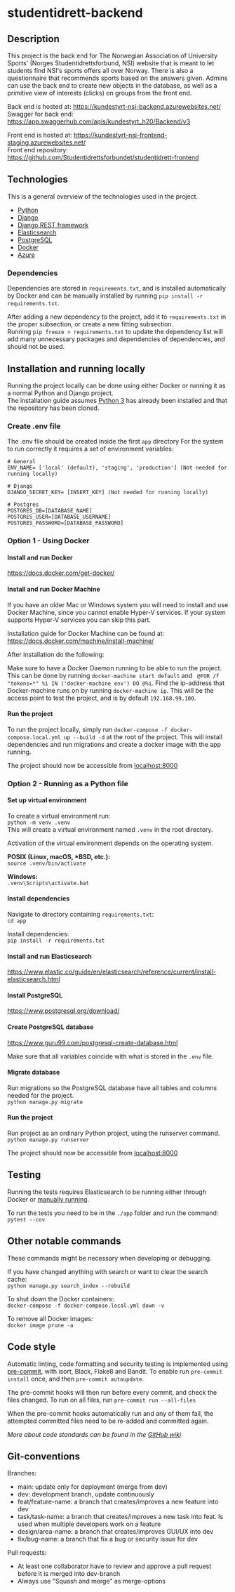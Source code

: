 # studentidrett-backend

## Description
This project is the back end for The Norwegian Association of University Sports' (Norges Studentidrettsforbund, NSI) website
that is meant to let students find NSI's sports offers all over Norway. There is also a questionnaire that recommends
sports based on the answers given. Admins can use the back end to create new objects in the database, as well as a
primitive view of interests (clicks) on groups from the front end.

Back end is hosted at: https://kundestyrt-nsi-backend.azurewebsites.net/ \
Swagger for back end: https://app.swaggerhub.com/apis/kundestyrt_h20/Backend/v3

Front end is hosted at: https://kundestyrt-nsi-frontend-staging.azurewebsites.net/ \
Front end repository: https://github.com/Studentidrettsforbundet/studentidrett-frontend


## Technologies
This is a general overview of the technologies used in the project.
* [Python](https://www.python.org/)
* [Django](https://www.djangoproject.com/)
* [Django REST framework](https://www.django-rest-framework.org/)
* [Elasticsearch](https://www.elastic.co/elasticsearch/)
* [PostgreSQL](https://www.postgresql.org/)
* [Docker](https://www.docker.com/)
* [Azure](https://azure.microsoft.com/)

### Dependencies

Dependencies are stored in `requirements.txt`, and is installed automatically by Docker and can be manually installed by running `pip install -r requirements.txt`.

After adding a new dependency to the project, add it to `requirements.txt` in the proper subsection, or create a new fitting subsection. \
Running `pip freeze > requirements.txt` to update the dependency list will add many unnecessary packages and dependencies of dependencies, and should not be used.

## Installation and running locally
Running the project locally can be done using either Docker or running it as a normal Python and Django project. \
The installation guide assumes [Python 3](https://www.python.org/downloads/) has already been installed and that the repository has been cloned.

### Create .env file
The .env file should be created inside the first `app` directory
For the system to run correctly it requires a set of environment variables:

```
# General
ENV_NAME= ['local' (default), 'staging', 'production'] (Not needed for running locally)

# Django
DJANGO_SECRET_KEY= [INSERT_KEY] (Not needed for running locally)

# Postgres
POSTGRES_DB=[DATABASE_NAME]
POSTGRES_USER=[DATABASE_USERNAME]
POSTGRES_PASSWORD=[DATABASE_PASSWORD]
```

### Option 1 - Using Docker
#### Install and run Docker
https://docs.docker.com/get-docker/


#### Install and run Docker Machine
If you have an older Mac or Windows system you will need to install and use Docker Machine, since you cannot enable
 Hyper-V services. If your system supports Hyper-V services you can skip this part.

Installation guide for Docker Machine can be found at:
https://docs.docker.com/machine/install-machine/

After installation do the following:

Make sure to have a Docker Daemon running to be able to run the project.
This can be done by running `docker-machine start default` and `
@FOR /f "tokens=*" %i IN ('docker-machine env') DO @%i`. Find the ip-address that Docker-machine
runs on by running `docker-machine ip`. This will be the access point to test
the project, and is by default `192.168.99.100`.

#### Run the project
To run the project locally, simply run `docker-compose -f docker-compose.local.yml up --build -d`
at the root of the project. This will install dependencies and run migrations and create a docker image
with the app running.

The project should now be accessible from [localhost:8000](http://localhost:8000/)


### Option 2 - Running as a Python file
#### Set up virtual environment
To create a virtual environment run: \
`python -m venv .venv` \
This will create a virtual environment named `.venv` in the root directory.

Activation of the virtual environment depends on the operating system.

**POSIX (Linux, macOS, \*BSD, etc.):** \
`source .venv/bin/activate`

**Windows:** \
`.venv\Scripts\activate.bat`

#### Install dependencies
Navigate to directory containing `requirements.txt`: \
`cd app`

Install dependencies: \
`pip install -r requirements.txt`

#### Install and run Elasticsearch
https://www.elastic.co/guide/en/elasticsearch/reference/current/install-elasticsearch.html

#### Install PostgreSQL
https://www.postgresql.org/download/

#### Create PostgreSQL database
https://www.guru99.com/postgresql-create-database.html

Make sure that all variables coincide with what is stored in the `.env` file.

#### Migrate database
Run migrations so the PostgreSQL database have all tables and columns needed for the project. \
`python manage.py migrate`

#### Run the project
Run project as an ordinary Python project, using the runserver command. \
`python manage.py runserver`

The project should now be accessible from [localhost:8000](http://localhost:8000/)

## Testing
Running the tests requires Elasticsearch to be running either through Docker or [manually running](https://github.com/Studentidrettsforbundet/studentidrett-backend/tree/fix/readme#install-and-run-elasticsearch).

To run the tests you need to be in the `./app` folder and run the command: \
`pytest --cov`

## Other notable commands
These commands might be necessary when developing or debugging.

If you have changed anything with search or want to clear the search cache: \
`python manage.py search_index --rebuild`

To shut down the Docker containers: \
`docker-compose -f docker-compose.local.yml down -v`

To remove all Docker images: \
`docker image prune -a`

## Code style
Automatic linting, code formatting and security testing is implemented using
[pre-commit](https://pre-commit.com/), with isort, Black, Flake8 and Bandit.
To enable run `pre-commit install` once, and then `pre-commit autoupdate`.

The pre-commit hooks will then run before every commit, and check the files changed.
To run on all files, run `pre-commit run --all-files`

When the pre-commit hooks automatically run and any of them fail, the attempted committed files need to be re-added and committed again.

*More about code standards can be found in the [GitHub wiki](https://github.com/Studentidrettsforbundet/studentidrett-backend/wiki/Code-Standards)*

## Git-conventions

Branches:

- main: update only for deployment (merge from dev)
- dev: development branch, update continuously
- feat/feature-name: a branch that creates/improves a new feature into dev
- task/task-name: a branch that creates/improves a new task into feat. Is used when multiple developers work on a feature
- design/area-name: a branch that creates/improves GUI/UX into dev
- fix/bug-name: a branch that fix a bug or security issue for dev

Pull requests:

- At least one collaborator have to review and approve a pull request before it is merged into dev-branch
- Always use "Squash and merge" as merge-options

